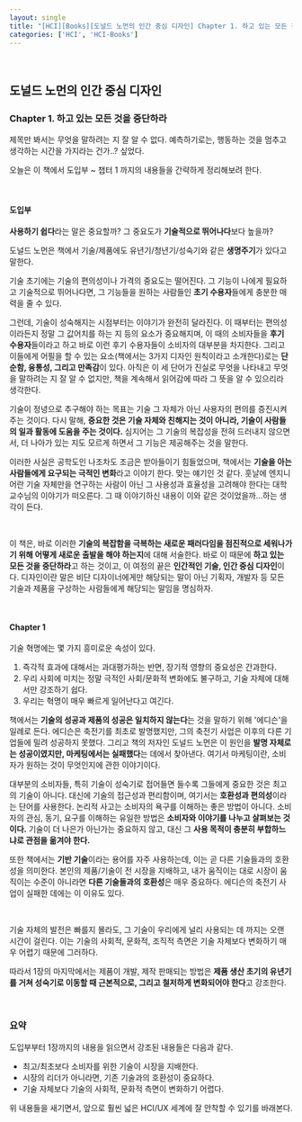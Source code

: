 ```yaml
---
layout: single
title: "[HCI][Books][도널드 노먼의 인간 중심 디자인] Chapter 1. 하고 있는 모든 것을 중단하라"
categories: ['HCI', 'HCI-Books']
---
```




<br>

## 도널드 노먼의 인간 중심 디자인

### Chapter 1. 하고 있는 모든 것을 중단하라

제목만 봐서는 무엇을 말하려는 지 잘 알 수 없다. 예측하기로는, 행동하는 것을 멈추고 생각하는 시간을 가지라는 건가..? 싶었다. 

오늘은 이 책에서 도입부 ~ 챕터 1 까지의 내용들을 간략하게 정리해보려 한다. 

<br>

#### 도입부

**사용하기 쉽다**라는 말은 중요할까? 그 중요도가 **기술적으로 뛰어나다**보다 높을까? 

도널드 노먼은 책에서 기술/제품에도 유년기/청년기/성숙기와 같은 **생명주기**가 있다고 말한다. 

기술 초기에는 기술의 편의성이나 가격의 중요도는 떨어진다. 그 기능이 나에게 필요하고 기술적으로 뛰어나다면, 그 기능들을 원하는 사람들인 **초기 수용자**들에게 충분한 매력을 줄 수 있다. 

그런데, 기술이 성숙해지는 시점부터는 이야기가 완전히 달라진다. 이 때부터는 편의성이라든지 정말 그 값어치를 하는 지 등의 요소가 중요해지며, 이 때의 소비자들을 **후기 수용자**들이라고 하고 바로 이런 후기 수용자들이 소비자의 대부분을 차지한다. 그리고 이들에게 어필을 할 수 있는 요소(책에서는 3가지 디자인 원칙이라고 소개한다)로는 **단순함, 융통성, 그리고 만족감**이 있다. 아직은 이 세 단어가 진실로 무엇을 나타내고 무엇을 말하려는 지 잘 알 수 없지만, 책을 계속해서 읽어감에 따라 그 뜻을 알 수 있으리라 생각한다. 

기술이 정녕으로 추구해야 하는 목표는 기술 그 자체가 아닌 사용자의 편의를 증진시켜주는 것이다. 다시 말해, **중요한 것은 기술 자체와 친해지는 것이 아니라, 기술이 사람들의 일과 활동에 도움을 주는 것이다.** 심지어는 그 기술의 복잡성을 전혀 드러내지 않으면서, 더 나아가 있는 지도 모르게 하면서 그 기능은 제공해주는 것을 말한다. 

이러한 사실은 공학도인 나조차도 조금은 받아들이기 힘들었으며, 책에서는 **기술을 아는 사람들에게 요구되는 극적인 변화**라고 이야기 한다. 맞는 얘기인 것 같다. 훗날에 엔지니어란 기술 자체만을 연구하는 사람이 아닌 그 사용성과 효율성을 고려해야 한다는 대학 교수님의 이야기가 떠오른다. 그 때 이야기하신 내용이 이와 같은 것이었을까...하는 생각이 든다. 

<br>

이 책은, 바로 이러한 **기술의 복잡함을 극복하는 새로운 패러다임을 점진적으로 세워나가기 위해 어떻게 새로운 출발을 해야 하는지**에 대해 서술한다. 바로 이 때문에 **하고 있는 모든 것을 중단하라**고 하는 것이고, 이 여정의 끝은 **인간적인 기술, 인간 중심 디자인**이다. 디자인이란 말은 비단 디자이너에게만 해당되는 말이 아닌 기획자, 개발자 등 모든 기술과 제품을 구상하는 사람들에게 해당되는 말임을 명심하자. 

<br>

#### Chapter 1

기술 혁명에는 몇 가지 흥미로운 속성이 있다. 

1. 즉각적 효과에 대해서는 과대평가하는 반면, 장기적 영향의 중요성은 간과한다. 
2. 우리 사회에 미치는 정말 극적인 사회/문화적 변화에도 불구하고, 기술 자체에 대해서만 강조하기 쉽다. 
3. 우리는 혁명이 매우 빠르게 일어난다고 여긴다. 

책에서는 **기술의 성공과 제품의 성공은 일치하지 않는다**는 것을 말하기 위해 '에디슨'을 일례로 든다. 에디슨은 축전기를 최초로 발명했지만, 그의 축전기 사업은 이후의 다른 기업들에 밀려 성공하지 못했다. 그리고 책의 저자인 도널드 노먼은 이 원인을 **발명 자체로는 성공이였지만, 마케팅에서는 실패했다**는 데에서 찾아낸다. 여기서 마케팅이란, 소비자가 원하는 것이 무엇인지에 관한 이야기이다. 

대부분의 소비자들, 특히 기술이 성숙기로 접어들면 들수록 그들에게 중요한 것은 최고의 기술이 아니다. 대신에 기술의 접근성과 편리함이며, 여기서는 **호환성과 편의성**이라는 단어를 사용한다. 논리적 사고는 소비자의 욕구를 이해하는 좋은 방법이 아니다. 소비자의 관심, 동기, 요구를 이해하는 유일한 방법은 **소비자와 이야기를 나누고 살펴보는 것이다.** 기술이 더 나은가 아닌가는 중요하지 않고, 대신 그 **사용 목적이 충분히 부합하느냐로 관점을 옮겨야 한다.**

또한 책에서는 **기반 기술**이라는 용어를 자주 사용하는데, 이는 곧 다른 기술들과의 호환성을 의미한다. 본인의 제품/기술이 전 시장을 지배하고, 내가 움직이는 대로 시장이 움직이는 수준이 아니라면 **다른 기술들과의 호환성**은 매우 중요하다. 에디슨의 축전기 사업이 실패한 데에는 이 이유도 있다. 

<br>

기술 자체의 발전은 빠를지 몰라도, 그 기술이 우리에게 널리 사용되는 데 까지는 오랜 시간이 걸린다. 이는 기술의 사회적, 문화적, 조직적 측면은 기술 자체보다 변화하기 매우 어렵기 때문에 그러하다. 

따라서 1장의 마지막에서는 제품이 개발, 제작 판매되는 방법은 **제품 생산 초기의 유년기를 거쳐 성숙기로 이동할 때 근본적으로, 그리고 철저하게 변화되어야 한다**고 강조한다. 

<br>

### 요약

도입부부터 1장까지의 내용을 읽으면서 강조된 내용들은 다음과 같다. 

* 최고/최초보다 소비자를 위한 기술이 시장을 지배한다. 
* 시장의 리더가 아니라면, 기존 기술과의 호환성이 중요하다. 
* 기술 자체보다 기술의 사회적, 문화적 측면이 변화하기 어렵다. 

위 내용들을 새기면서, 앞으로 훨씬 넓은 HCI/UX 세계에 잘 안착할 수 있기를 바래본다. 

















